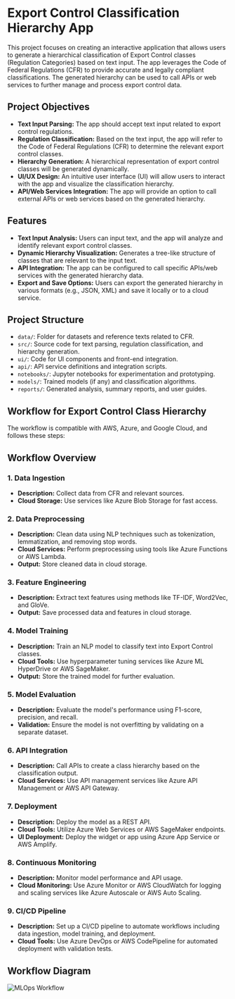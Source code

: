 # Export Control Classification Hierarchy App

This project focuses on creating an interactive application that allows users to generate a hierarchical classification of Export Control classes (Regulation Categories) based on text input. The app leverages the Code of Federal Regulations (CFR) to provide accurate and legally compliant classifications. The generated hierarchy can be used to call APIs or web services to further manage and process export control data.

## Project Objectives

- **Text Input Parsing:** The app should accept text input related to export control regulations.
- **Regulation Classification:** Based on the text input, the app will refer to the Code of Federal Regulations (CFR) to determine the relevant export control classes.
- **Hierarchy Generation:** A hierarchical representation of export control classes will be generated dynamically.
- **UI/UX Design:** An intuitive user interface (UI) will allow users to interact with the app and visualize the classification hierarchy.
- **API/Web Services Integration:** The app will provide an option to call external APIs or web services based on the generated hierarchy.

## Features

- **Text Input Analysis:** Users can input text, and the app will analyze and identify relevant export control classes.
- **Dynamic Hierarchy Visualization:** Generates a tree-like structure of classes that are relevant to the input text.
- **API Integration:** The app can be configured to call specific APIs/web services with the generated hierarchy data.
- **Export and Save Options:** Users can export the generated hierarchy in various formats (e.g., JSON, XML) and save it locally or to a cloud service.

## Project Structure

- `data/`: Folder for datasets and reference texts related to CFR.
- `src/`: Source code for text parsing, regulation classification, and hierarchy generation.
- `ui/`: Code for UI components and front-end integration.
- `api/`: API service definitions and integration scripts.
- `notebooks/`: Jupyter notebooks for experimentation and prototyping.
- `models/`: Trained models (if any) and classification algorithms.
- `reports/`: Generated analysis, summary reports, and user guides.

## Workflow for Export Control Class Hierarchy

The workflow is compatible with AWS, Azure, and Google Cloud, and follows these steps:

## Workflow Overview

### 1. Data Ingestion
- **Description:** Collect data from CFR and relevant sources.
- **Cloud Storage:** Use services like Azure Blob Storage for fast access.

### 2. Data Preprocessing
- **Description:** Clean data using NLP techniques such as tokenization, lemmatization, and removing stop words.
- **Cloud Services:** Perform preprocessing using tools like Azure Functions or AWS Lambda.
- **Output:** Store cleaned data in cloud storage.

### 3. Feature Engineering
- **Description:** Extract text features using methods like TF-IDF, Word2Vec, and GloVe.
- **Output:** Save processed data and features in cloud storage.

### 4. Model Training
- **Description:** Train an NLP model to classify text into Export Control classes.
- **Cloud Tools:** Use hyperparameter tuning services like Azure ML HyperDrive or AWS SageMaker.
- **Output:** Store the trained model for further evaluation.

### 5. Model Evaluation
- **Description:** Evaluate the model's performance using F1-score, precision, and recall.
- **Validation:** Ensure the model is not overfitting by validating on a separate dataset.

### 6. API Integration
- **Description:** Call APIs to create a class hierarchy based on the classification output.
- **Cloud Services:** Use API management services like Azure API Management or AWS API Gateway.

### 7. Deployment
- **Description:** Deploy the model as a REST API.
- **Cloud Tools:** Utilize Azure Web Services or AWS SageMaker endpoints.
- **UI Deployment:** Deploy the widget or app using Azure App Service or AWS Amplify.

### 8. Continuous Monitoring
- **Description:** Monitor model performance and API usage.
- **Cloud Monitoring:** Use Azure Monitor or AWS CloudWatch for logging and scaling services like Azure Autoscale or AWS Auto Scaling.

### 9. CI/CD Pipeline
- **Description:** Set up a CI/CD pipeline to automate workflows including data ingestion, model training, and deployment.
- **Cloud Tools:** Use Azure DevOps or AWS CodePipeline for automated deployment with validation tests.

## Workflow Diagram
![MLOps Workflow](path_to_the_diagram_in_your_repo.png)
